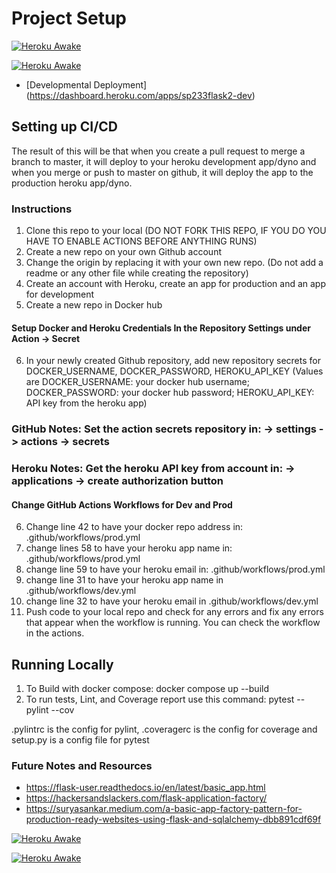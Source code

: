 # Project Setup

[![Heroku Awake](https://github.com/shail21p/Project_2/actions/workflows/heroku_awake_prod.yml/badge.svg)](https://github.com/shail21p/Project_2/actions/workflows/heroku_awake_prod.yml)


[![Heroku Awake](https://github.com/shail21p/Project_2/actions/workflows/heroku_awake_dev.yml/badge.svg)](https://github.com/shail21p/Project_2/actions/workflows/heroku_awake_dev.yml)

* [Developmental Deployment] (https://dashboard.heroku.com/apps/sp233flask2-dev)

## Setting up CI/CD

The result of this will be that when you create a pull request to merge a branch to master, it will deploy to your
heroku development app/dyno and when you merge or push to master on github, it will deploy the app to the production heroku
app/dyno.
### Instructions

1. Clone this repo to your local (DO NOT FORK THIS REPO, IF YOU DO YOU HAVE TO ENABLE ACTIONS BEFORE ANYTHING RUNS)
2. Create a new repo on your own Github account
3. Change the origin by replacing it with your own new repo.  (Do not add a readme or any other file while creating the repository)
4. Create an account with Heroku, create an app for production and an app for development
5. Create a new repo in Docker hub

#### Setup Docker and Heroku Credentials In the Repository Settings under Action -> Secret

6. In your newly created Github repository, add new repository secrets for DOCKER_USERNAME, DOCKER_PASSWORD, HEROKU_API_KEY (Values are DOCKER_USERNAME: your docker hub username; DOCKER_PASSWORD: your docker hub password; HEROKU_API_KEY: API key from the heroku app)
### GitHub Notes:  Set the action secrets repository in: -> settings -> actions -> secrets
### Heroku Notes: Get the heroku API key from account in: -> applications -> create authorization button

#### Change GitHub Actions Workflows for Dev and Prod

6. Change line 42 to have your docker repo address in: .github/workflows/prod.yml
7. change lines 58 to have your heroku app name in: .github/workflows/prod.yml
8. change line 59 to have your heroku email in: .github/workflows/prod.yml
9. change line 31 to have your heroku app name in .github/workflows/dev.yml
10. change line 32 to have your heroku email in .github/workflows/dev.yml
11. Push code to your local repo and check for any errors and fix any errors that appear when the workflow is running. You can check the workflow in the
    actions.

## Running Locally

1. To Build with docker compose:
   docker compose up --build
2. To run tests, Lint, and Coverage report use this command: pytest --pylint --cov

.pylintrc is the config for pylint, .coveragerc is the config for coverage and setup.py is a config file for pytest


### Future Notes and Resources
* https://flask-user.readthedocs.io/en/latest/basic_app.html
* https://hackersandslackers.com/flask-application-factory/
* https://suryasankar.medium.com/a-basic-app-factory-pattern-for-production-ready-websites-using-flask-and-sqlalchemy-dbb891cdf69f


[![Heroku Awake](https://github.com/shail21p/Project_2/actions/workflows/heroku_awake_dev.yml/badge.svg)](https://github.com/shail21p/Project_2/actions/workflows/heroku_awake_dev.yml)

[![Heroku Awake](https://github.com/shail21p/Project_2/actions/workflows/heroku_awake_prod.yml/badge.svg)](https://github.com/shail21p/Project_2/actions/workflows/heroku_awake_prod.yml)